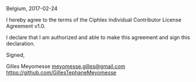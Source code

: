 Belgium, 2017-02-24

I hereby agree to the terms of the Ciphlex Individual Contributor License
Agreement v1.0.

I declare that I am authorized and able to make this agreement and sign this
declaration.

Signed,

Gilles Meyomesse meyomesse.gilles@gmail.com https://github.com/GillesTephaneMeyomesse
